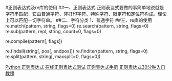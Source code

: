 #正则表达式及re库的使用
##一、正则表达式
正则表达式要做的事简单地说就是字符串匹配，它由普通字符、非打印字符、特殊字符、限定符和定位符构成。理论上可以匹配一切字符串。
##二、字符分类
1、普通字符
##三、re库的使用
re.match(pattern, string, flags=0)
re.search(pattern, string, flags=0)
re.sub(pattern, repl, string, count=0, flags=0)

re.compile(pattern[, flags])

re.findall(string[, pos[, endpos]])
re.finditer(pattern, string, flags=0)
re.split(pattern, string[, maxsplit=0, flags=0])


[Python 正则表达式](http://www.runoob.com/python/python-reg-expressions.html)
[在线正则表达式测试](http://tool.oschina.net/regex)
[正则表达式手册](http://tool.oschina.net/uploads/apidocs/jquery/regexp.html)
[正则表达式30分钟入门教程](https://deerchao.net/tutorials/regex/regex.htm)